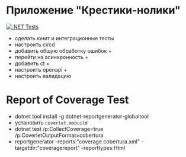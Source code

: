 # Приложение "Крестики-нолики" 

[![.NET Tests](https://github.com/artemovsergey/TicTacToeApp/actions/workflows/dotnet-test.yaml/badge.svg?branch=master&event=push)](https://github.com/artemovsergey/TicTacToeApp/actions/workflows/dotnet-test.yaml)

 - сделать юнит и интеграционные тесты
 - настроить ci/cd
 - добавить общую обработку ошибок +
 - перейти на асинхронность +
 - добавить ct +
 - настроить openapi +
 - настроить валидацию  

# Report of Coverage Test

- dotnet tool install -g dotnet-reportgenerator-globaltool
- установить `coverlet.msbuild`
- dotnet test /p:CollectCoverage=true /p:CoverletOutputFormat=cobertura
- reportgenerator -reports:"coverage.cobertura.xml" -targetdir:"coveragereport" -reporttypes:Html